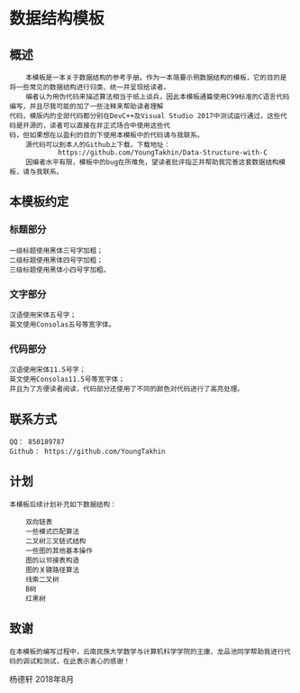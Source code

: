# 数据结构模板

## 概述
        本模板是一本关于数据结构的参考手册。作为一本简要示例数据结构的模板，它的目的是将一些常见的数据结构进行归类、统一并呈现给读者。
	    编者认为用伪代码来描述算法相当于纸上谈兵，因此本模板通篇使用C99标准的C语言代码编写，并且尽我可能的加了一些注释来帮助读者理解
	代码，模版内的全部代码都分别在DevC++及Visual Studio 2017中测试运行通过，这些代码是开源的，读者可以直接在非正式场合中使用这些代
	码，但如果想在以盈利的目的下使用本模板中的代码请与我联系。
        源代码可以到本人的Github上下载，下载地址：
				https://github.com/YoungTakhin/Data-Structure-with-C
        因编者水平有限，模板中的bug在所难免，望读者批评指正并帮助我完善这套数据结构模板，请与我联系。

## 本模板约定
### 标题部分

	一级标题使用黑体三号字加粗；
	二级标题使用黑体四号字加粗；
	三级标题使用黑体小四号字加粗。

### 文字部分

	汉语使用宋体五号字；
	英文使用Consolas五号等宽字体。

### 代码部分

	汉语使用宋体11.5号字；
	英文使用Consolas11.5号等宽字体；
	并且为了方便读者阅读，代码部分还使用了不同的颜色对代码进行了高亮处理。

## 联系方式

	QQ：	850189787
	Github：	https://github.com/YoungTakhin

## 计划
	本模板后续计划补充如下数据结构：

		双向链表
		一些模式匹配算法
		二叉树三叉链式结构
		一些图的其他基本操作
		图的以邻接表构造
		图的关键路径算法
		线索二叉树
		B树
		红黑树

## 致谢
	在本模板的编写过程中，云南民族大学数学与计算机科学学院的王康、龙品池同学帮助我进行代码的调试和测试，在此表示衷心的感谢！





杨德轩 
2018年8月
